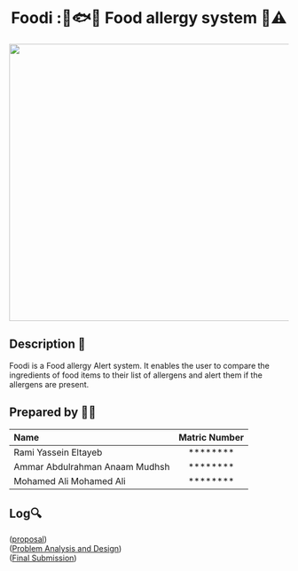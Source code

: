 <h1 align="center"> Foodi :🍞🐟🚨 Food allergy system 🥜⚠️ </h1>

<img src="https://github.com/jjn7702/SECJ1023-PT2/assets/149052853/d9de1b0f-30f3-4df9-9806-7bcb3b2424c1" width="1500" height="500">

## Description 📝
  Foodi is a Food allergy Alert system. It enables the user to compare the ingredients of food items to their list of allergens and alert them if the allergens are present.



## Prepared by 🧑‍💻

| Name             | Matric Number |
| :---------------- | :-------------: |
| Rami Yassein Eltayeb       | ********    |
| Ammar Abdulrahman Anaam Mudhsh   | ********   |
| Mohamed Ali Mohamed Ali | ********     |

## Log🔍
([proposal](https://github.com/Ammar076/Foodi/tree/main/Project%20%20Proposal))<br>
([Problem Analysis and Design](https://github.com/Ammar076/Foodi/tree/main/Analysis%20Design))<br>
([Final Submission](https://github.com/Ammar076/Foodi/tree/main/Final%20Submission))
